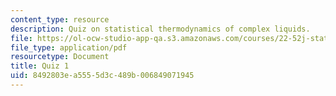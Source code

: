 ```yaml
---
content_type: resource
description: Quiz on statistical thermodynamics of complex liquids.
file: https://ol-ocw-studio-app-qa.s3.amazonaws.com/courses/22-52j-statistical-thermodynamics-of-complex-liquids-spring-2004/8492803ea5555d3c489b006849071945_52_quiz1_chen_4.pdf
file_type: application/pdf
resourcetype: Document
title: Quiz 1
uid: 8492803e-a555-5d3c-489b-006849071945
---
```

